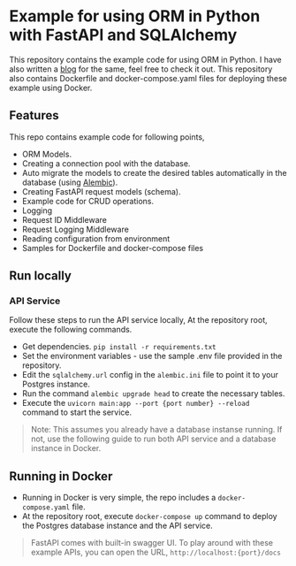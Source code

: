 # Example for using ORM in Python with FastAPI and SQLAlchemy
This repository contains the example code for using ORM in Python. I have also written a [blog]() for the same, feel free to check it out. 
This repository also contains Dockerfile and docker-compose.yaml files for deploying these example using Docker.

## Features
This repo contains example code for following points,

- ORM Models.
- Creating a connection pool with the database.
- Auto migrate the models to create the desired tables automatically in the database (using [Alembic](https://alembic.sqlalchemy.org/en/latest/)).
- Creating FastAPI request models (schema).
- Example code for CRUD operations.
- Logging
- Request ID Middleware
- Request Logging Middleware
- Reading configuration from environment
- Samples for Dockerfile and docker-compose files

## Run locally
### API Service
Follow these steps to run the API service locally,
At the repository root, execute the following commands.
- Get dependencies.
`pip install -r requirements.txt`
- Set the environment variables - use the sample .env file provided in the repository.
- Edit the `sqlalchemy.url` config in the `alembic.ini` file to point it to your Postgres instance.
- Run the command `alembic upgrade head` to create the necessary tables.
- Execute the `uvicorn main:app --port {port number} --reload` command to start the service.
> Note: This assumes you already have a database instanse running. If not, use the following guide to run both API service and a database instance in Docker.
## Running in Docker
- Running in Docker is very simple, the repo includes a `docker-compose.yaml` file.
- At the repository root, execute `docker-compose up` command to deploy the Postgres database instance and the API service.

> FastAPI comes with built-in swagger UI. To play around with these example APIs, you can open the URL, `http://localhost:{port}/docs`
